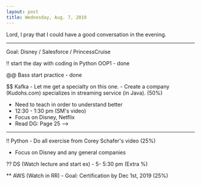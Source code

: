 ```yaml
---
layout: post
title: Wednesday, Aug. 7, 2019
---
```


Lord, I pray that I could have a good conversation in the evening.

-------------------

Goal: Disney / Salesforce / PrincessCruise

!! start the day with coding in Python OOP1 - done

@@ Bass start practice - done

$$ Kafka - Let me get a specialty on this one. - Create a company (Kudohs.com) specializes in streaming service (in Java). (50%)
- Need to teach in order to understand better
- 12:30 - 1:30 pm (SM's video)  
- Focus on Disney, Netflix
- Read DG: Page 25 -->

-------------------

!! Python - Do all exercise from Corey Schafer's video (25%)
- Focus on Disney and any general companies

?? DS (Watch lecture and start ex) - 5- 5:30 pm (Extra %)

** AWS (Watch in RR) - Goal: Certification by Dec 1st, 2019 (25%)
